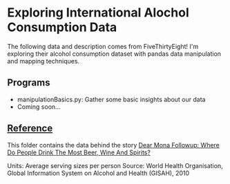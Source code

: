 # Exploring International Alochol Consumption Data
The following data and description comes from FiveThirtyEight! I'm exploring their alcohol consumption dataset with pandas data manipulation and mapping techniques.

## Programs
* manipulationBasics.py: Gather some basic insights about our data
* Coming soon...

## [Reference](https://github.com/fivethirtyeight/data/tree/master/alcohol-consumption)
This folder contains the data behind the story [Dear Mona Followup: Where Do People Drink The Most Beer, Wine And Spirits?](http://fivethirtyeight.com/datalab/dear-mona-followup-where-do-people-drink-the-most-beer-wine-and-spirits/)

Units: Average serving sizes per person
Source: World Health Organisation, Global Information System on Alcohol and Health (GISAH), 2010
